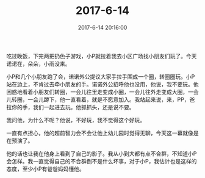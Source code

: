 ﻿---
title: 2017-6-14
date: 2017-6-14 20:16:00
tags:
categories: 爸爸
---
吃过晚饭，下完两把扔色子游戏，小P就拉着我去小区广场找小朋友们玩了。今天诺诺在，朵朵，小雨没来。

小P和几个小朋友跑了会，诺诺外公提议大家手拉手围成一个圈，转圈圈玩。小P站在边上，不肯过去牵小朋友的手。诺诺外公招呼他也没用，他说，我不要玩。他困惑地看着小朋友们转圈，一会儿往里走变成小圈，一会儿往外走变成大圈，一会儿转圈，一会儿蹲下，他一直看着，就是不愿意加入。我站起来说，来，PP，爸拉你的手，我们一起进去玩。他抓抓头，还是说不要。

我问他，为什么不呢？他说，不好玩，我不觉得这个好玩。

一直有点担心，他的超前智力会不会让他上幼儿园时觉得无聊，今天这一幕就像是在预演了。

他的话也让我在他身上看到了自己的影子。我从小到大都有点不合群，不知道小P会怎样。我一直觉得自己的不合群倒不是什么坏事，对于小P，我估计也是这样的态度，至少小P有爸爸妈妈懂他。